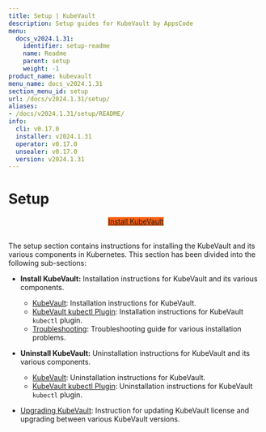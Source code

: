 ```yaml
---
title: Setup | KubeVault
description: Setup guides for KubeVault by AppsCode
menu:
  docs_v2024.1.31:
    identifier: setup-readme
    name: Readme
    parent: setup
    weight: -1
product_name: kubevault
menu_name: docs_v2024.1.31
section_menu_id: setup
url: /docs/v2024.1.31/setup/
aliases:
- /docs/v2024.1.31/setup/README/
info:
  cli: v0.17.0
  installer: v2024.1.31
  operator: v0.17.0
  unsealer: v0.17.0
  version: v2024.1.31
---
```


# Setup

<div style="text-align: center;">
  <a class="button is-info is-medium is-active has-text-weight-normal" href="/docs/v2024.1.31/setup/install/kubevault"  style="background:#FC6011; width: 18rem;">Install KubeVault</a>
</div>
<br>

The setup section contains instructions for installing the KubeVault and its various components in Kubernetes. This section has been divided into the following sub-sections:

- **Install KubeVault:** Installation instructions for KubeVault and its various components.
  - [KubeVault](/docs/v2024.1.31/setup/install/kubevault): Installation instructions for KubeVault.
  - [KubeVault kubectl Plugin](/docs/v2024.1.31/setup/install/kubectl_plugin): Installation instructions for KubeVault `kubectl` plugin.
  - [Troubleshooting](/docs/v2024.1.31/setup/install/troubleshoting): Troubleshooting guide for various installation problems.

- **Uninstall KubeVault:** Uninstallation instructions for KubeVault and its various components.
  - [KubeVault](/docs/v2024.1.31/setup/uninstall/kubevault): Uninstallation instructions for KubeVault.
  - [KubeVault kubectl Plugin](/docs/v2024.1.31/setup/uninstall/kubectl_plugin): Uninstallation instructions for KubeVault `kubectl` plugin.

- [Upgrading KubeVault](/docs/v2024.1.31/setup/upgrade/): Instruction for updating KubeVault license and upgrading between various KubeVault versions.
